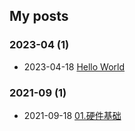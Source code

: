 ## My posts  
### **2023-04** (1)  
- 2023-04-18 [Hello World](https://blog.x2b.net/16107/)  
  
  
### **2021-09** (1)  
- 2021-09-18 [01.硬件基础](https://blog.x2b.net/17367/)  
  
